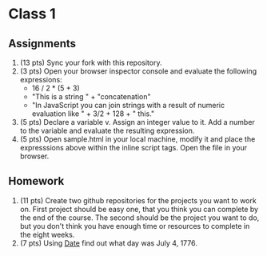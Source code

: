 # Class 1

## Assignments

1. (13 pts) Sync your fork with this repository.
2. (3 pts) Open your browser inspector console and evaluate the following expressions:
    - 16 / 2 * (5 + 3)
    - "This is a string " + "concatenation"
    - "In JavaScript you can join strings with a result of numeric evaluation like " + 3/2 + 128 + " this."
3. (5 pts) Declare a variable v. Assign an integer value to it. Add a number to the variable and evaluate the resulting expression.
4. (5 pts) Open sample.html in your local machine, modify it and place the expresssions above within the inline script tags. Open the file in your browser.

## Homework

1. (11 pts) Create two github repositories for the projects you want to work on. First project should be easy one, that you think you can complete by the end of the course. The second should be the project you want to do, but you don't think you have enough time or resources to complete in the eight weeks.
2. (7 pts) Using [Date](https://developer.mozilla.org/en-US/docs/Web/JavaScript/Reference/Global_Objects/Date) find out what day was July 4, 1776.
